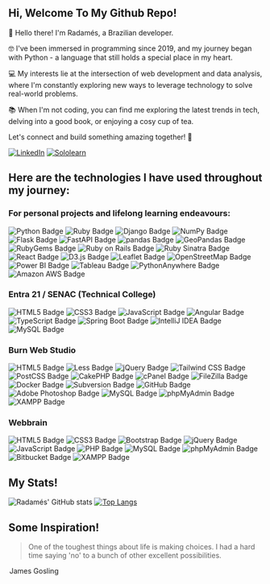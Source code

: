 ## Hi, Welcome To My Github Repo!


👋 Hello there! I'm Radamés, a Brazilian developer.


🤓 I've been immersed in programming since 2019, and my journey began with Python - a language that still holds a special place in my heart. 


💻 My interests lie at the intersection of web development and data analysis, where I'm constantly exploring new ways to leverage technology to solve real-world problems.


📚 When I'm not coding, you can find me exploring the latest trends in tech, delving into a good book, or enjoying a cosy cup of tea. 


Let's connect and build something amazing together! 🚀

[![LinkedIn](https://img.shields.io/badge/LinkedIn-0077B5?style=for-the-badge&logo=linkedin&logoColor=white)](https://www.linkedin.com/in/sapiosonic/)
[![Sololearn](https://img.shields.io/badge/-Sololearn-3a464b?style=for-the-badge&logo=Sololearn&logoColor=white)](https://www.sololearn.com/profile/15696775)

## Here are the technologies I have used throughout my journey:

### For personal projects and lifelong learning endeavours:

![Python Badge](https://img.shields.io/badge/Python-3776AB?logo=python&logoColor=fff&style=flat)
![Ruby Badge](https://img.shields.io/badge/Ruby-CC342D?logo=ruby&logoColor=fff&style=flat)
![Django Badge](https://img.shields.io/badge/Django-092E20?logo=django&logoColor=fff&style=flat)
![NumPy Badge](https://img.shields.io/badge/NumPy-013243?logo=numpy&logoColor=fff&style=flat)
![Flask Badge](https://img.shields.io/badge/Flask-000?logo=flask&logoColor=fff&style=flat)
![FastAPI Badge](https://img.shields.io/badge/FastAPI-009688?logo=fastapi&logoColor=fff&style=flat)
![pandas Badge](https://img.shields.io/badge/pandas-150458?logo=pandas&logoColor=fff&style=flat)
![GeoPandas Badge](https://img.shields.io/badge/GeoPandas-139C5A?logo=geopandas&logoColor=fff&style=flat)
![RubyGems Badge](https://img.shields.io/badge/RubyGems-E9573F?logo=rubygems&logoColor=fff&style=flat)
![Ruby on Rails Badge](https://img.shields.io/badge/Ruby%20on%20Rails-D30001?logo=rubyonrails&logoColor=fff&style=flat)
![Ruby Sinatra Badge](https://img.shields.io/badge/Ruby%20Sinatra-000?logo=rubysinatra&logoColor=fff&style=flat)
![React Badge](https://img.shields.io/badge/React-61DAFB?logo=react&logoColor=000&style=flat)
![D3.js Badge](https://img.shields.io/badge/D3.js-F9A03C?logo=d3dotjs&logoColor=fff&style=flat)
![Leaflet Badge](https://img.shields.io/badge/Leaflet-199900?logo=leaflet&logoColor=fff&style=flat)
![OpenStreetMap Badge](https://img.shields.io/badge/OpenStreetMap-7EBC6F?logo=openstreetmap&logoColor=fff&style=flat)
![Power BI Badge](https://img.shields.io/badge/Power%20BI-F2C811?logo=powerbi&logoColor=000&style=flat)
![Tableau Badge](https://img.shields.io/badge/Tableau-E97627?logo=tableau&logoColor=fff&style=flat)
![PythonAnywhere Badge](https://img.shields.io/badge/PythonAnywhere-1D9FD7?logo=pythonanywhere&logoColor=fff&style=flat)
![Amazon AWS Badge](https://img.shields.io/badge/Amazon%20AWS-232F3E?logo=amazonaws&logoColor=fff&style=flat)


### Entra 21 / SENAC (Technical College)

![HTML5 Badge](https://img.shields.io/badge/HTML5-E34F26?logo=html5&logoColor=fff&style=flat)
![CSS3 Badge](https://img.shields.io/badge/CSS3-1572B6?logo=css3&logoColor=fff&style=flat)
![JavaScript Badge](https://img.shields.io/badge/JavaScript-F7DF1E?logo=javascript&logoColor=000&style=flat)
![Angular Badge](https://img.shields.io/badge/Angular-0F0F11?logo=angular&logoColor=fff&style=flat)
![TypeScript Badge](https://img.shields.io/badge/TypeScript-3178C6?logo=typescript&logoColor=fff&style=flat)
![Spring Boot Badge](https://img.shields.io/badge/Spring%20Boot-6DB33F?logo=springboot&logoColor=fff&style=flat)
![IntelliJ IDEA Badge](https://img.shields.io/badge/IntelliJ%20IDEA-000?logo=intellijidea&logoColor=fff&style=flat)
![MySQL Badge](https://img.shields.io/badge/MySQL-4479A1?logo=mysql&logoColor=fff&style=flat)

### Burn Web Studio

![HTML5 Badge](https://img.shields.io/badge/HTML5-E34F26?logo=html5&logoColor=fff&style=flat)
![Less Badge](https://img.shields.io/badge/Less-1D365D?logo=less&logoColor=fff&style=flat)
![jQuery Badge](https://img.shields.io/badge/jQuery-0769AD?logo=jquery&logoColor=fff&style=flat)
![Tailwind CSS Badge](https://img.shields.io/badge/Tailwind%20CSS-06B6D4?logo=tailwindcss&logoColor=fff&style=flat)
![PostCSS Badge](https://img.shields.io/badge/PostCSS-DD3A0A?logo=postcss&logoColor=fff&style=flat)
![CakePHP Badge](https://img.shields.io/badge/CakePHP-D33C43?logo=cakephp&logoColor=fff&style=flat)
![cPanel Badge](https://img.shields.io/badge/cPanel-FF6C2C?logo=cpanel&logoColor=fff&style=flat)
![FileZilla Badge](https://img.shields.io/badge/FileZilla-BF0000?logo=filezilla&logoColor=fff&style=flat)
![Docker Badge](https://img.shields.io/badge/Docker-2496ED?logo=docker&logoColor=fff&style=flat)
![Subversion Badge](https://img.shields.io/badge/Subversion-809CC9?logo=subversion&logoColor=fff&style=flat)
![GitHub Badge](https://img.shields.io/badge/GitHub-181717?logo=github&logoColor=fff&style=flat)
![Adobe Photoshop Badge](https://img.shields.io/badge/Adobe%20Photoshop-31A8FF?logo=adobephotoshop&logoColor=fff&style=flat)
![MySQL Badge](https://img.shields.io/badge/MySQL-4479A1?logo=mysql&logoColor=fff&style=flat)
![phpMyAdmin Badge](https://img.shields.io/badge/phpMyAdmin-6C78AF?logo=phpmyadmin&logoColor=fff&style=flat)
![XAMPP Badge](https://img.shields.io/badge/XAMPP-FB7A24?logo=xampp&logoColor=fff&style=flat)

### Webbrain

![HTML5 Badge](https://img.shields.io/badge/HTML5-E34F26?logo=html5&logoColor=fff&style=flat)
![CSS3 Badge](https://img.shields.io/badge/CSS3-1572B6?logo=css3&logoColor=fff&style=flat)
![Bootstrap Badge](https://img.shields.io/badge/Bootstrap-7952B3?logo=bootstrap&logoColor=fff&style=flat)
![jQuery Badge](https://img.shields.io/badge/jQuery-0769AD?logo=jquery&logoColor=fff&style=flat)
![JavaScript Badge](https://img.shields.io/badge/JavaScript-F7DF1E?logo=javascript&logoColor=000&style=flat)
![PHP Badge](https://img.shields.io/badge/PHP-777BB4?logo=php&logoColor=fff&style=flat)
![MySQL Badge](https://img.shields.io/badge/MySQL-4479A1?logo=mysql&logoColor=fff&style=flat)
![phpMyAdmin Badge](https://img.shields.io/badge/phpMyAdmin-6C78AF?logo=phpmyadmin&logoColor=fff&style=flat)
![Bitbucket Badge](https://img.shields.io/badge/Bitbucket-0052CC?logo=bitbucket&logoColor=fff&style=flat)
![XAMPP Badge](https://img.shields.io/badge/XAMPP-FB7A24?logo=xampp&logoColor=fff&style=flat)


## My Stats!

![Radamés' GitHub stats](https://github-readme-stats.vercel.app/api?username=Sapiosonic&show_icons=true&theme=default)
[![Top Langs](https://github-readme-stats.vercel.app/api/top-langs/?username=Sapiosonic&layout=compact&langs_count=8)](https://github.com/Sapiosonic/github-readme-stats)



## Some Inspiration!

<div style="display: inline_block">
  <blockquote cite="https://www.brainyquote.com/quotes/james_gosling_1050702">
  One of the toughest things about life is making choices. I had a hard time saying 'no' to a bunch of other excellent        possibilities.
</blockquote>
  <legend>James Gosling</legend>
</div>


